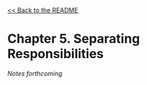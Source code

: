 [&lt;&lt; Back to the README](README.md)

# Chapter 5. Separating Responsibilities

*Notes forthcoming*